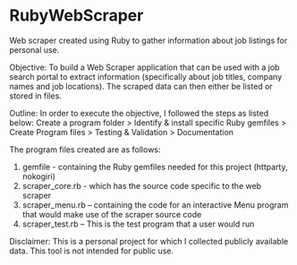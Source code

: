 # RubyWebScraper
Web scraper created using Ruby to gather information about job listings for personal use.

Objective: To build a Web Scraper application that can be used with a job search portal to extract information (specifically about job titles, company names and job locations). The scraped data can then either be listed or stored in files.  

Outline: In order to execute the objective, I followed the steps as listed below:
Create a program folder > Identify & install specific Ruby gemfiles > Create Program files > Testing & Validation > Documentation

The program files created are as follows:
1) gemfile - containing the Ruby gemfiles needed for this project (httparty, nokogiri) 
2) scraper_core.rb - which has the source code specific to the web scraper
3) scraper_menu.rb – containing the code for an interactive Menu program that would make use of the scraper source code 
4) scraper_test.rb – This is the test program that a user would run

Disclaimer: This is a personal project for which I collected publicly available data. This tool is not intended for public use. 
